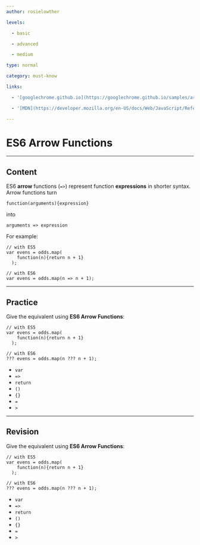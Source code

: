 ```yaml
---
author: rosielowther

levels:

  - basic

  - advanced

  - medium

type: normal

category: must-know

links:

  - '[googlechrome.github.io](https://googlechrome.github.io/samples/arrows-es6/)'

  - '[MDN](https://developer.mozilla.org/en-US/docs/Web/JavaScript/Reference/Functions/Arrow_functions)'

---
```


# ES6 Arrow Functions

---
## Content

ES6 **arrow** functions (`=>`) represent function **expressions** in shorter syntax. Arrow functions turn 
```
function(arguments){expression}
```
into 
```
arguments => expression
``` 

For example:
```
// with ES5
var evens = odds.map(
    function(n){return n + 1}
  );

// with ES6
var evens = odds.map(n => n + 1);
```

---
## Practice

Give the equivalent using **ES6 Arrow Functions**:
```
// with ES5
var evens = odds.map(
    function(n){return n + 1}
  );

// with ES6
??? evens = odds.map(n ??? n + 1);
```

* `var`
* `=>`
* `return`
* `()`
* `{}`
* `=`
* `>`

---
## Revision

Give the equivalent using **ES6 Arrow Functions**:
```
// with ES5
var evens = odds.map(
    function(n){return n + 1}
  );

// with ES6
??? evens = odds.map(n ??? n + 1);
```

* `var`
* `=>`
* `return`
* `()`
* `{}`
* `=`
* `>`


